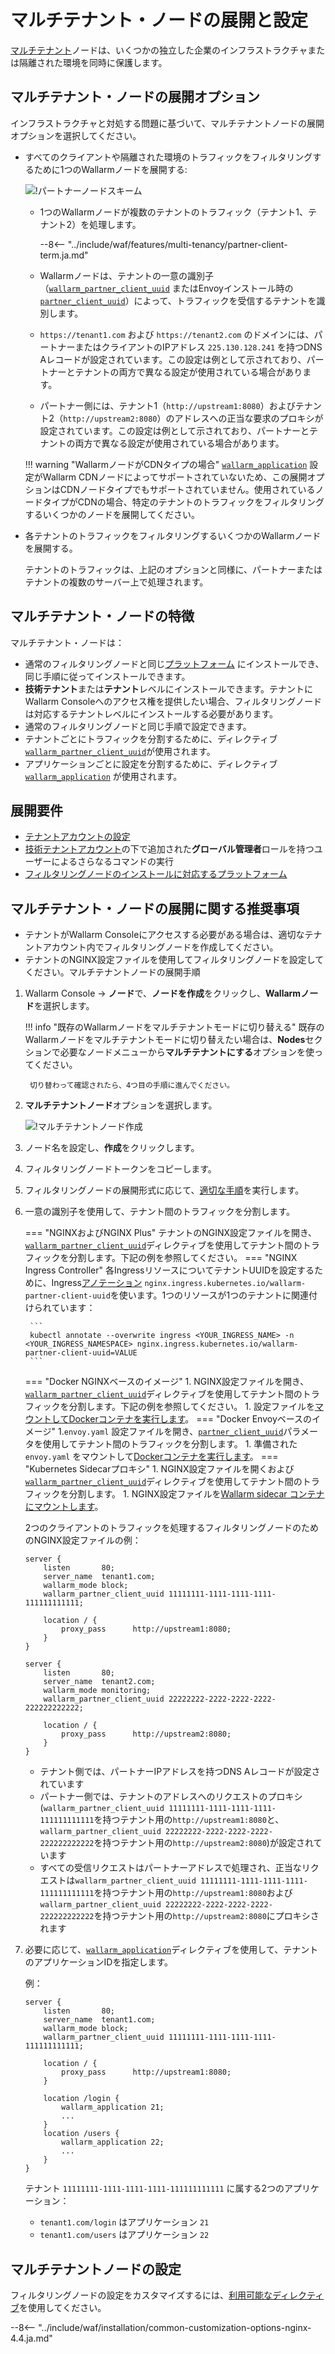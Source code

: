 [waf-mode-instr]:                   ../../admin-en/configure-wallarm-mode.ja.md
[logging-instr]:                    ../../admin-en/configure-logging.ja.md
[proxy-balancer-instr]:             ../../admin-en/using-proxy-or-balancer-en.ja.md
[process-time-limit-instr]:         ../../admin-en/configure-parameters-en.ja.md#wallarm_process_time_limit
[dynamic-dns-resolution-nginx]:     ../../admin-en/configure-dynamic-dns-resolution-nginx.ja.md

# マルチテナント・ノードの展開と設定

[マルチテナント](overview.ja.md)ノードは、いくつかの独立した企業のインフラストラクチャまたは隔離された環境を同時に保護します。

## マルチテナント・ノードの展開オプション

インフラストラクチャと対処する問題に基づいて、マルチテナントノードの展開オプションを選択してください。

* すべてのクライアントや隔離された環境のトラフィックをフィルタリングするために1つのWallarmノードを展開する:

    ![!パートナーノードスキーム](../../images/partner-waf-node/partner-traffic-processing-4.0.png)

    * 1つのWallarmノードが複数のテナントのトラフィック（テナント1、テナント2）を処理します。
        
        --8<-- "../include/waf/features/multi-tenancy/partner-client-term.ja.md"
        
    * Wallarmノードは、テナントの一意の識別子（[`wallarm_partner_client_uuid`](../../admin-en/configure-parameters-en.ja.md#wallarm_partner_client_uuid) またはEnvoyインストール時の [`partner_client_uuid`](../../admin-en/configuration-guides/envoy/fine-tuning.ja.md#configuration-options-for-the-envoy‑based-wallarm-node)）によって、トラフィックを受信するテナントを識別します。
    * `https://tenant1.com` および `https://tenant2.com` のドメインには、パートナーまたはクライアントのIPアドレス `225.130.128.241` を持つDNS Aレコードが設定されています。この設定は例として示されており、パートナーとテナントの両方で異なる設定が使用されている場合があります。
    * パートナー側には、テナント1（`http://upstream1:8080`）およびテナント2（`http://upstream2:8080`）のアドレスへの正当な要求のプロキシが設定されています。この設定は例として示されており、パートナーとテナントの両方で異なる設定が使用されている場合があります。

    !!! warning "WallarmノードがCDNタイプの場合"
        [`wallarm_application`](../cdn-node.ja.md) 設定がWallarm CDNノードによってサポートされていないため、この展開オプションはCDNノードタイプでもサポートされていません。使用されているノードタイプがCDNの場合、特定のテナントのトラフィックをフィルタリングするいくつかのノードを展開してください。
* 各テナントのトラフィックをフィルタリングするいくつかのWallarmノードを展開する。

    テナントのトラフィックは、上記のオプションと同様に、パートナーまたはテナントの複数のサーバー上で処理されます。

## マルチテナント・ノードの特徴

マルチテナント・ノードは：

* 通常のフィルタリングノードと同じ[プラットフォーム](../../installation/supported-deployment-options.ja.md) にインストールでき、同じ手順に従ってインストールできます。
* **技術テナント**または**テナント**レベルにインストールできます。テナントにWallarm Consoleへのアクセス権を提供したい場合、フィルタリングノードは対応するテナントレベルにインストールする必要があります。
* 通常のフィルタリングノードと同じ手順で設定できます。
* テナントごとにトラフィックを分割するために、ディレクティブ [`wallarm_partner_client_uuid`](../../admin-en/configure-parameters-en.ja.md#wallarm_partner_client_uuid)が使用されます。
* アプリケーションごとに設定を分割するために、ディレクティブ [`wallarm_application`](../../admin-en/configure-parameters-en.ja.md#wallarm_application) が使用されます。

## 展開要件

* [テナントアカウントの設定](configure-accounts.ja.md)
* [技術テナントアカウント](configure-accounts.ja.md#tenant-account-structure)の下で追加された**グローバル管理者**ロールを持つユーザーによるさらなるコマンドの実行
* [フィルタリングノードのインストールに対応するプラットフォーム](../../installation/supported-deployment-options.ja.md)

## マルチテナント・ノードの展開に関する推奨事項

* テナントがWallarm Consoleにアクセスする必要がある場合は、適切なテナントアカウント内でフィルタリングノードを作成してください。
* テナントのNGINX設定ファイルを使用してフィルタリングノードを設定してください。マルチテナントノードの展開手順

1. Wallarm Console → **ノード**で、**ノードを作成**をクリックし、**Wallarmノード**を選択します。

    !!! info "既存のWallarmノードをマルチテナントモードに切り替える"
        既存のWallarmノードをマルチテナントモードに切り替えたい場合は、**Nodes**セクションで必要なノードメニューから**マルチテナントにする**オプションを使ってください。

        切り替わって確認されたら、4つ目の手順に進んでください。
1. **マルチテナントノード**オプションを選択します。

    ![!マルチテナントノード作成](../../images/user-guides/nodes/create-multi-tenant-node.png)
1. ノード名を設定し、**作成**をクリックします。
1. フィルタリングノードトークンをコピーします。
1. フィルタリングノードの展開形式に応じて、[適切な手順](../../installation/supported-deployment-options.ja.md)を実行します。
1. 一意の識別子を使用して、テナント間のトラフィックを分割します。

    === "NGINXおよびNGINX Plus"
        テナントのNGINX設定ファイルを開き、[`wallarm_partner_client_uuid`](../../admin-en/configure-parameters-en.ja.md#wallarm_partner_client_uuid)ディレクティブを使用してテナント間のトラフィックを分割します。下記の例を参照してください。
    === "NGINX Ingress Controller"
        各IngressリソースについてテナントUUIDを設定するために、Ingress[アノテーション](../../admin-en/configure-kubernetes-en.ja.md#ingress-annotations) `nginx.ingress.kubernetes.io/wallarm-partner-client-uuid`を使います。1つのリソースが1つのテナントに関連付けられています：

        ```
        kubectl annotate --overwrite ingress <YOUR_INGRESS_NAME> -n <YOUR_INGRESS_NAMESPACE> nginx.ingress.kubernetes.io/wallarm-partner-client-uuid=VALUE
        ```
    === "Docker NGINXベースのイメージ"
        1. NGINX設定ファイルを開き、[`wallarm_partner_client_uuid`](../../admin-en/configure-parameters-en.ja.md#wallarm_partner_client_uuid)ディレクティブを使用してテナント間のトラフィックを分割します。下記の例を参照してください。
        1. 設定ファイルを[マウントしてDockerコンテナを実行します](../../admin-en/installation-docker-en.ja.md#run-the-container-mounting-the-configuration-file)。
    === "Docker Envoyベースのイメージ"
        1.`envoy.yaml` 設定ファイルを開き、[`partner_client_uuid`](../../admin-en/configuration-guides/envoy/fine-tuning.ja.md#partner_client_id_param)パラメータを使用してテナント間のトラフィックを分割します。
        1. 準備された `envoy.yaml` をマウントして[Dockerコンテナを実行します](../../admin-en/installation-guides/envoy/envoy-docker.ja.md#run-the-container-mounting-envoyyaml)。
    === "Kubernetes Sidecarプロキシ"
        1. NGINX設定ファイルを開くおよび[`wallarm_partner_client_uuid`](../../admin-en/configure-parameters-en.ja.md#wallarm_partner_client_uuid)ディレクティブを使用してテナント間のトラフィックを分割します。
        1. NGINX設定ファイルを[Wallarm sidecar コンテナにマウントします](../../installation/kubernetes/sidecar-proxy/customization.ja.md#using-custom-nginx-configuration)。

    2つのクライアントのトラフィックを処理するフィルタリングノードのためのNGINX設定ファイルの例：

    ```
    server {
        listen       80;
        server_name  tenant1.com;
        wallarm_mode block;
        wallarm_partner_client_uuid 11111111-1111-1111-1111-111111111111;
        
        location / {
            proxy_pass      http://upstream1:8080;
        }
    }
    
    server {
        listen       80;
        server_name  tenant2.com;
        wallarm_mode monitoring;
        wallarm_partner_client_uuid 22222222-2222-2222-2222-222222222222;
        
        location / {
            proxy_pass      http://upstream2:8080;
        }
    }
    ```

    * テナント側では、パートナーIPアドレスを持つDNS Aレコードが設定されています
    * パートナー側では、テナントのアドレスへのリクエストのプロキシ(`wallarm_partner_client_uuid 11111111-1111-1111-1111-111111111111`を持つテナント用の`http://upstream1:8080`と、`wallarm_partner_client_uuid 22222222-2222-2222-2222-222222222222`を持つテナント用の`http://upstream2:8080`)が設定されています
    * すべての受信リクエストはパートナーアドレスで処理され、正当なリクエストは`wallarm_partner_client_uuid 11111111-1111-1111-1111-111111111111`を持つテナント用の`http://upstream1:8080`および`wallarm_partner_client_uuid 22222222-2222-2222-2222-222222222222`を持つテナント用の`http://upstream2:8080`にプロキシされます

1. 必要に応じて、[`wallarm_application`](../../admin-en/configure-parameters-en.ja.md#wallarm_application)ディレクティブを使用して、テナントのアプリケーションIDを指定します。

    例：

    ```
    server {
        listen       80;
        server_name  tenant1.com;
        wallarm_mode block;
        wallarm_partner_client_uuid 11111111-1111-1111-1111-111111111111;
        
        location / {
            proxy_pass      http://upstream1:8080;
        }

        location /login {
            wallarm_application 21;
            ...
        }
        location /users {
            wallarm_application 22;
            ...
        }
    }
    ```

    テナント `11111111-1111-1111-1111-111111111111` に属する2つのアプリケーション：
    
    * `tenant1.com/login` はアプリケーション `21`
    * `tenant1.com/users` はアプリケーション `22`

## マルチテナントノードの設定

フィルタリングノードの設定をカスタマイズするには、[利用可能なディレクティブ](../../admin-en/configure-parameters-en.ja.md)を使用してください。

--8<-- "../include/waf/installation/common-customization-options-nginx-4.4.ja.md"